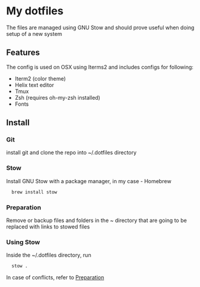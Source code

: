 # My dotfiles

The files are managed using GNU Stow and should prove useful when doing setup of a new system

## Features

The config is used on OSX using Iterms2 and includes configs for following: 

- Iterm2 (color theme)
- Helix text editor
- Tmux
- Zsh (requires oh-my-zsh installed)
- Fonts

## Install 

### Git 
install git and clone the repo into ~/.dotfiles directory

### Stow

Install GNU Stow with a package manager, in my case - Homebrew

```bash
  brew install stow
```

### Preparation

Remove or backup files and folders in the ~ directory that are going to be replaced with links to stowed files

### Using Stow

Inside the ~/.dotfiles directory, run 

```bash
  stow .
```

In case of conflicts, refer to [Preparation](#preparation)

